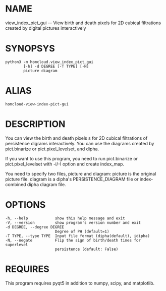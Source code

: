 # NAME

view\_index\_pict\_gui -- View birth and death pixels for 2D cubical filtrations created by digital pictures interactively

# SYNOPSYS

    python3 -m homcloud.view_index_pict_gui
            [-h] -d DEGREE [-T TYPE] [-N]
            picture diagram

# ALIAS

    homcloud-view-index-pict-gui

# DESCRIPTION

You can view the birth and death pixels s for 2D cubical filtrations
of persistence digrams interactively.
You can use the diagrams created by pict.binarize or pict.pixel_levelset, and dipha.

If you want to use this program, you need to run
pict.binarize or pict.pixel_levelset with -i/-I option and
create index\_map.

You need to specify two files, picture and diagram:
picture is the original picture file.
diagram is a dipha's PERSISTENCE\_DIAGRAM file or
index-combined dipha diagram file.

# OPTIONS

    -h, --help            show this help message and exit
    -V, --version         show program's version number and exit
    -d DEGREE, --degree DEGREE
                          Degree of PH (default=1)
    -T TYPE, --type TYPE  Input file format (dipha(default), idipha)
    -N, --negate          Flip the sign of birth/death times for superlevel
                          persistence (default: False)

# REQUIRES

This program requires pyqt5 in addition to numpy, scipy, and matplotlib.
